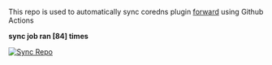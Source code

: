 This repo is used to automatically sync coredns plugin [forward](https://github.com/QZLin/forward) using Github Actions

**sync job ran [84] times**

[![Sync Repo](https://github.com/QZLin/coredns-extract/actions/workflows/sync.yaml/badge.svg)](https://github.com/QZLin/coredns-extract/actions/workflows/sync.yaml)

